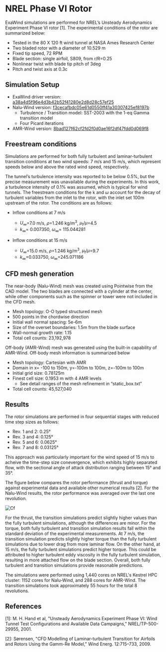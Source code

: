 <!-- This file is automatically compiled into the website. Please copy linked files into .website_src/ paths to enable website rendering -->

# NREL Phase VI Rotor
ExaWind simulations are performed for NREL’s Unsteady Aerodynamics Experiment Phase VI rotor [1]. The experimental conditions of the rotor are summarized below:

- Tested in the 80 X 120 ft wind tunnel at NASA Ames Research Center 
- Two bladed rotor with a diameter of 10.529 m 
- Fixed tip speed, 72 RPM
- Blade section: single airfoil, S809, from r/R=0.25 
- Nonlinear twist with blade tip pitch of 3deg
- Pitch and twist axis at 0.3c

## Simulation Setup

- ExaWind driver version: [a38a4d5f96e4d3b42b52f41280e2d8d28c57ef25]( https://github.com/Exawind/exawind-driver/commit/a38a4d5f96e4d3b42b52f41280e2d8d28c57ef25)
- Nalu-Wind version: [f3cecafbdc05e61d0550ff41a30307425ef8197b](https://github.com/Exawind/nalu-wind/commit/f3cecafbdc05e61d0550ff41a30307425ef8197b)
   - Turbulence / Transition model: SST-2003 with the 1-eq Gamma transition model
   - Four Picard iterations
- AMR-Wind version: [8bad127f62cf2fd2f0d0ae16f2df47fdd0d069f8]( https://github.com/Exawind/amr-wind/commit/8bad127f62cf2fd2f0d0ae16f2df47fdd0d069f8)  

## Freestream conditions
Simulations are performed for both fully turbulent and laminar-turbulent transition conditions at two wind speeds: 7 m/s and 15 m/s, which represent speeds below and above the rated wind speed, respectively.

The tunnel’s turbulence intensity was reported to be below 0.5%, but the precise measurement was unavailable during the experiments. In this work, a turbulence intensity of 0.1% was assumed, which is typical for wind tunnels. The freestream conditions for the k and $\omega$ account for the decay of turbulent variables from the inlet to the rotor, with the inlet set 100m upstream of the rotor. The conditions are as follows:

- Inflow conditions at 7 m/s
    - $U_\infty$=7.0 m/s, $\rho$=1.246 kg/m<sup>3</sup>, $\mu_t/\mu$=4.5
    - $k_\infty$= 0.007350, $\omega_\infty$= 115.044281

- Inflow conditions at 15 m/s
    - $U_\infty$=15.0 m/s, $\rho$=1.246 kg/m<sup>3</sup>, $\mu_t/\mu$=9.7
    - $k_\infty$=0.033750, $\omega_\infty$=245.071186

## CFD mesh generation
The near-body (Nalu-Wind) mesh was created using Pointwise from the CAD model. The two blades are connected with a cylinder at the center, while other components such as the spinner or tower were not included in the CFD mesh.

- Mesh topology: O-O typed structured mesh
- 500 points in the chordwise direction
- Initial wall normal spacing: 5e-6m
- Size of the overset boundaries: 1.5m from the blade surface
- Wall-normal growth rate: 1.15 
- Total cell counts: 23,192,978

Off-body (AMR-Wind) mesh was generated using the built-in capability of AMR-Wind. Off-body mesh information is summarized below 

- Mesh topology: Cartesian with AMR
- Domain in x= -100 to 150m, y=-100m to 100m, z=-100m to 100m
- Initial grid size: 0.78125m
- Finest cell size: 0.1953 m with 4 AMR levels
   - See detail ranges of the mesh refinement in “static_box.txt”
- Total cell counts: 45,527,040

## Results
The rotor simulations are performed in four sequential stages with reduced time step sizes as follows:

- Rev. 1 and 2: 0.25°
- Rev. 3 and 4: 0.125°
- Rev. 5 and 6: 0.0625°
- Rev. 7 and 8: 0.03125°

This approach was particularly important for the wind speed of 15 m/s to acheive the time-step size conevergence, which exhibits highly separated flow, with the sectional angle of attack distribution ranging between 15° and 35°.

The figure below compares the rotor performance (thrust and torque) against experimental data and available other numerical results [2]. For the Nalu-Wind results, the rotor performance was averaged over the last one revolution.

![Cf](figures_and_scripts/PhaseVi.png)

For the thrust, the transition simulations predict slightly higher values than the fully turbulent simulations, although the differences are minor. For the torque, both fully turbulent and transition simulation results fall within the standard deviation of the experimental measurements. At 7 m/s, the transition simulation predicts slightly higher torque than the fully turbulent simulations due to lower drag from more laminar flow. On the other hand, at 15 m/s, the fully turbulent simulations predict higher torque. This could be attributed to higher turbulent eddy viscosity in the fully turbulent simulation, resulting in more attached flow on the blade section. Overall, both fully turbulent and transition simulations provide reasonable predictions.

The simulations were performed using 1,440 cores on NREL's Kestrel HPC cluster: 1152 cores for Nalu-Wind, and 288 cores for AMR-Wind. The transition simulations took approximately 55 hours for the total 8 revolutions. 

## References

[1]: M. H. Hand et al, "Unsteady Aerodynamics Experiment Phase VI: Wind Tunnel Test Configurations and Available Data Campaigns," NREL/TP-500-29955, 2001.

[2]: Sørensen, "CFD Modelling of Laminar-turbulent Transition for Airfoils and Rotors Using the Gamm-Re Model," Wind Energ. 12:715–733, 2009.
